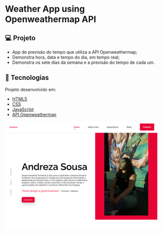 # Weather App using Openweathermap API

## 💻 Projeto
- App de previsão do tempo que utiliza a API Openweathermap;
- Demonstra hora, data e tempo do dia, em tempo real;
- Demonstra os sete dias da semana e a previsão do tempo de cada um.

## 🧪 Tecnologias

Projeto desenvolvido em:
- [HTML5](https://www.w3c.br/pub/Cursos/CursoHTML5/html5-web.pdf)
- [CSS](https://www.w3schools.com/css/)
- [JavaScript](https://developer.mozilla.org/pt-BR/docs/Web/JavaScript)
- [API Openweathermap](https://openweathermap.org)

<img src="https://github.com/andrezadesousa/andreza-portfolio/blob/master/src/images/portfolio.png?raw=true" />